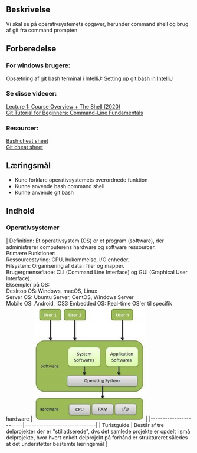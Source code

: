 ## Beskrivelse
Vi skal se på operativsystemets opgaver, herunder command shell og brug af git fra command prompten

## Forberedelse
### For windows brugere: ###
Opsætning af git bash terminal i IntelliJ: [Setting up git bash in IntelliJ](https://www.youtube.com/watch?v=3chFGUdKp9M)  

### Se disse videoer: ###
[Lecture 1: Course Overview + The Shell (2020)](https://www.youtube.com/watch?v=Z56Jmr9Z34Q)  
[Git Tutorial for Beginners: Command-Line Fundamentals](https://www.youtube.com/watch?v=HVsySz-h9r4)  

### Resourcer: ###
[Bash cheat sheet](https://github.com/RehanSaeed/Bash-Cheat-Sheet)  
[Git cheat sheet](https://education.github.com/git-cheat-sheet-education.pdf)

## Læringsmål
* Kune forklare operativsystemets overordnede funktion 
* Kunne anvende bash command shell 
* Kunne anvende git bash 

## Indhold
### Operativsystemer

|  Definition: Et operativsystem (OS) er et program (software), der administrerer computerens hardware og software ressourcer.  
Primære Funktioner:  
Ressourcestyring: CPU, hukommelse, I/O enheder.  
Filsystem: Organisering af data i filer og mapper.  
Brugergrænseflade: CLI (Command Line Interface) og GUI (Graphical User Interface).  
Eksempler på OS:  
Desktop OS: Windows, macOS, Linux  
Server OS: Ubuntu Server, CentOS, Windows Server  
Mobile OS: Android, iOS3
Embedded OS: Real-time OS'er til specifik hardware  |   <img src="assets/os.png" alt="Alt Text" width="300">  |
|------------------------|------------------------------|
| Turistguide        | Består af tre delprojekter der er "stilladserede", dvs det samlede projekte er opdelt i små delprojekte, hvor hvert enkelt delprojekt på forhånd er struktureret således at det understøtter bestemte læringsmål   |
